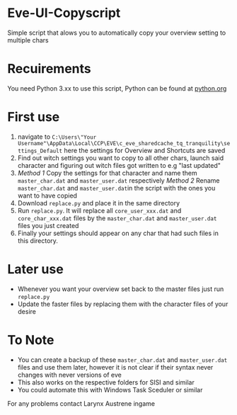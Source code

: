 # Eve-UI-Copyscript
Simple script that alows you to automatically copy your overview setting to multiple chars

# Recuirements
You need Python 3.xx to use this script, Python can be found at [python.org](https://www.python.org/)

# First use
1. navigate to ```C:\Users\"Your Username"\AppData\Local\CCP\EVE\c_eve_sharedcache_tq_tranquility\settings_Default```
   here the settings for Overview and Shortcuts are saved
2. Find out witch settings you want to copy to all other chars, launch said character and figuring out witch files got written to e.g "last updated"
3. *Method 1* Copy the settings for that character and name them ```master_char.dat``` and ```master_user.dat``` respectively
   *Method 2* Rename ```master_char.dat``` and ```master_user.dat```in the script with the ones you want to have copied
4. Download ```replace.py``` and place it in the same directory
5. Run ```replace.py```. It will  replace all ```core_user_xxx.dat``` and ```core_char_xxx.dat``` files by the ```master_char.dat``` and ```master_user.dat``` files you just created
6. Finally your settings should appear on any char that had such files in this directory.

# Later use
- Whenever you want your overview set back to the master files just run ```replace.py```
- Update the faster files by replacing them with the character files of your desire

# To Note
- You can create a backup of these ```master_char.dat``` and ```master_user.dat``` files and use them later, however it is not clear if their syntax never changes with never versions of eve
- This also works on the respective folders for SISI and similar
- You could automate this with Windows Task Sceduler or similar

For any problems contact Larynx Austrene ingame
